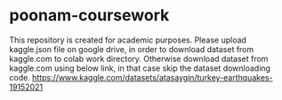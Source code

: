 # poonam-coursework

This repository is created for academic purposes.
Please upload kaggle.json file on google drive, in order to download dataset from kaggle.com to colab work directory.
Otherwise download dataset from kaggle.com using below link, in that case skip the dataset downloading code.
https://www.kaggle.com/datasets/atasaygin/turkey-earthquakes-19152021
